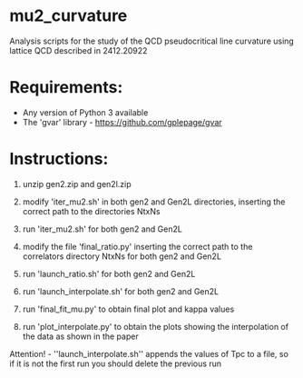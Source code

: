 # mu2_curvature
Analysis scripts for the study of the QCD pseudocritical line curvature using lattice QCD described in 2412.20922

# Requirements:
- Any version of Python 3 available
- The 'gvar' library - https://github.com/gplepage/gvar



# Instructions:

1. unzip gen2.zip and gen2l.zip

2. modify 'iter_mu2.sh' in both gen2 and Gen2L directories, inserting the correct path to the directories NtxNs

3. run 'iter_mu2.sh' for both gen2 and Gen2L

4. modify the file 'final_ratio.py' inserting the correct path to the correlators directory NtxNs for both gen2 and Gen2L

5. run 'launch_ratio.sh' for both gen2 and Gen2L

6. run 'launch_interpolate.sh' for both gen2 and Gen2L

7. run 'final_fit_mu.py' to obtain final plot and kappa values

8. run 'plot_interpolate.py' to obtain the plots showing the interpolation of the data as shown in the paper

Attention! - ''launch_interpolate.sh'' appends the values of Tpc to a file, so if it is not the first run you should delete the previous run